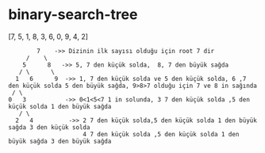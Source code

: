 # binary-search-tree

[7, 5, 1, 8, 3, 6, 0, 9, 4, 2]

            7    ->> Dizinin ilk sayısı olduğu için root 7 dir
         /    \   
        5      8   ->> 5, 7 den küçük solda,  8, 7 den büyük sağda
       / \      \
      1   6      9  ->> 1, 7 den küçük solda ve 5 den küçük solda, 6 ,7 den küçük solda 5 den büyük sağda, 9>8>7 olduğu için 7 ve 8 in sağında
     / \
    0   3           ->> 0<1<5<7 1 in solunda, 3 7 den küçük solda ,5 den küçük solda 1 den büyük sağda
       / \
      2   4          ->> 2 7 den küçük solda,5 den küçük solda 1 den büyük sağda 3 den küçük solda
                         4 7 den küçük solda ,5 den küçük solda 1 den büyük sağda 3 den büyük sağda
